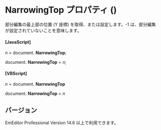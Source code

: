 # NarrowingTop プロパティ ()

部分編集の最上部の位置 (Y 座標) を取得、または設定します。-1 は、部分編集が設定されていないことを意味します。

#### \[JavaScript\]

_n_ = document. **NarrowingTop**;

document. **NarrowingTop** = _n_;

#### \[VBScript\]

_n_ = document. **NarrowingTop**

document. **NarrowingTop** = _n_

## バージョン

EmEditor Professional Version 14.6 以上で利用できます。